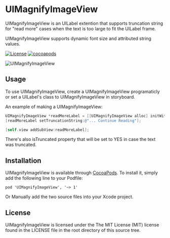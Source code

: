 # UIMagnifyImageView
UIMagnifyImageView is an UILabel extention that supports truncation string for "read more" cases when the text is too large to fit the UILabel frame.

UIMagnifyImageView supports dynamic font size and attributed string values.

[![License](http://img.shields.io/packagist/l/doctrine/orm.svg)](http://cocoadocs.org/docsets/UIMagnifyImageView)
[![cocoapods](http://img.shields.io/cocoapods/v/UIMagnifyImageView.svg)](http://cocoadocs.org/docsets/UIMagnifyImageView)

![UIMagnifyImageView](https://github.com/hayek/UIMagnifyImageView/blob/master/UIMagnifyImageView/Screen%20Shot.png?raw=true)

## Usage
To use UIMagnifyImageView, create a UIMagnifyImageView programaticly or set a UILabel's class to UIMagnifyImageView in storyboard.


An example of making a UIMagnifyImageView:

```objective-c
UIMagnifyImageView *readMoreLabel = [[UIMagnifyImageView alloc] initWithFrame:self.view.bounds];
[readMoreLabel setTruncationString:@"... Continue Reading"];

[self.view addSubView:readMoreLabel];
```

There's also isTruncated property that will be set to YES in case the text was truncated.

## Installation
UIMagnifyImageView is available through [CocoaPods](http://cocoapods.org). To install
it, simply add the following line to your Podfile:

    pod 'UIMagnifyImageView', '~> 1'
    
Or Manually add the two source files into your Xcode project.


## License
UIMagnifyImageView is licensed under the The MIT License (MIT) license found in the LICENSE file in the root directory of this source tree.